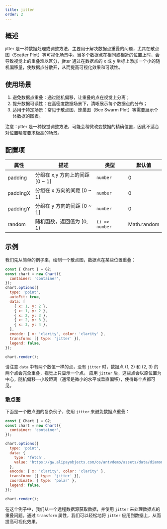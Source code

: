 ```yaml
---
title: jitter
order: 2
---
```


## 概述

jitter 是一种数据处理或调整方法，主要用于解决数据点重叠的问题，尤其在散点图（Scatter Plot）等可视化场景中。当多个数据点在相同或相近的位置上时，会导致视觉上的重叠难以区分，jitter 通过在数据点的 x 或 y 坐标上添加一个小的随机偏移量，使数据点分散开，从而提高可视化效果和可读性。

## 使用场景

1. 避免数据点重叠：通过随机偏移，让重叠的点在视觉上分离；
2. 提升数据可读性：在高密度数据场景下，清晰展示每个数据点的分布；
3. 适用于特定场景：常见于散点图、蜂巢图（Bee Swarm Plot）等需要展示个体数据的图表。

注意：jitter 是一种视觉调整方法，可能会稍微改变数据的精确位置，因此不适合对位置精度要求极高的场景。

## 配置项

| 属性     | 描述                            | 类型           | 默认值      |
| -------- | ------------------------------- | -------------- | ----------- |
| padding  | 分组在 x,y 方向上的间距 [0 ~ 1] | `number`       | 0           |
| paddingX | 分组在 x 方向的间距 [0 ~ 1]     | `number`       | 0           |
| paddingY | 分组在 y 方向的间距 [0 ~ 1]     | `number`       | 0           |
| random   | 随机函数，返回值为 [0, 1)       | `() => number` | Math.random |

## 示例

我们先从简单的例子来，绘制一个散点图，数据点在某些位置重叠：

```js | ob { autoMount: true }
const { Chart } = G2;
const chart = new Chart({
  container: 'container',
});
chart.options({
  type: 'point',
  autoFit: true,
  data: [
    { x: 1, y: 2 },
    { x: 1, y: 2 },
    { x: 2, y: 3 },
    { x: 2, y: 3 },
    { x: 3, y: 4 },
  ],
  encode: { x: 'clarity', color: 'clarity' },
  transform: [{ type: 'jitter' }],
  legend: false,
});

chart.render();
```

请注意 `data` 中有两个数值一样的点，没有 `jitter` 时，数据点 (1, 2) 和 (2, 3) 的两个点会完全重叠，视觉上只显示一个点。
应用 `jitter` 后，这些点会以原位置为中心，随机偏移一小段距离（通常是微小的水平或垂直偏移），使得每个点都可见。

### 散点图

下面是一个散点图的复杂例子，使用 `jitter` 来避免数据点重叠：

```js | ob { autoMount: true }
const { Chart } = G2;
const chart = new Chart({
  container: 'container',
});

chart.options({
  type: 'point',
  data: {
    type: 'fetch',
    value: 'https://gw.alipayobjects.com/os/antvdemo/assets/data/diamond.json',
  },
  encode: { x: 'clarity', color: 'clarity' },
  transform: [{ type: 'jitter' }],
  coordinate: { type: 'polar' },
  legend: false,
});

chart.render();
```

在这个例子中，我们从一个远程数据源获取数据，并使用 `jitter` 来处理数据点的重叠问题。通过 `transform` 属性，我们可以轻松地将 `jitter` 应用到数据上，从而提高可视化效果。
